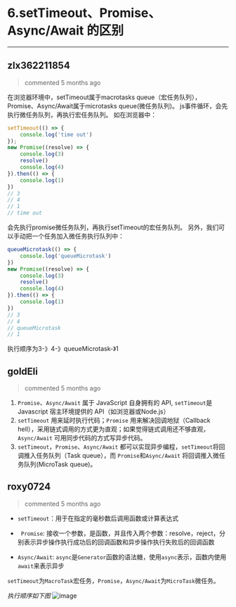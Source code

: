 
 # 6.setTimeout、Promise、Async/Await 的区别 
  
 ***
## zlx362211854 
 > commented 5 months ago 

在浏览器环境中，setTimeout属于macrotasks queue（宏任务队列），Promise、Async/Await属于microtasks queue(微任务队列)。
js事件循环，会先执行微任务队列，再执行宏任务队列。
如在浏览器中：

```javascript
setTimeout(() => {
	console.log('time out')
});
new Promise((resolve) => {
	console.log(3)
	resolve()
	console.log(4)
}).then(() => {
	console.log(1)
})
// 3
// 4
// 1
// time out

```
会先执行promise微任务队列，再执行setTimeout的宏任务队列。
另外，我们可以手动把一个任务加入微任务执行队列中：

```javascript
queueMicrotask(() => {
	console.log('queueMicrotask')	
})
new Promise((resolve) => {
	console.log(3)
	resolve()
	console.log(4)
}).then(() => {
	console.log(1)
})
// 3
// 4
// queueMicrotask
// 1

```
执行顺序为3-》4-》queueMicrotask-》1

## goldEli 
 > commented 5 months ago 

1. `Promise`、`Async/Await` 属于 JavaScript 自身拥有的 API, `setTimeout`是 Javascript 宿主环境提供的 API（如浏览器或Node.js）
2. `setTimeout` 用来延时执行代码；`Promise` 用来解决回调地狱（Callback hell），采用链式调用的方式更为直观；如果觉得链式调用还不够直观，`Async/Await` 可用同步代码的方式写异步代码。
3. `setTimeout`，`Promise`、`Async/Await` 都可以实现异步编程，`setTimeout`将回调推入任务队列（Task queue），而 `Promise`和`Async/Await` 将回调推入微任务队列(MicroTask queue)。


## roxy0724 
 > commented 5 months ago 

- `setTimeout`：用于在指定的毫秒数后调用函数或计算表达式

- ` Promise`: 接收一个参数，是函数，并且传入两个参数：resolve，reject，分别表示异步操作执行成功后的回调函数和异步操作执行失败后的回调函数

- `Async/Await`:  `async`是`Generator`函数的语法糖，使用`async`表示，函数内使用`await`来表示异步

`setTimeout`为`MacroTask`宏任务，`Promise`，`Async/Await`为`MicroTask`微任务。

_执行顺序如下图_
![image](https://user-images.githubusercontent.com/24650134/62192736-c0152680-b3a8-11e9-9a0d-17ea68178807.png)

